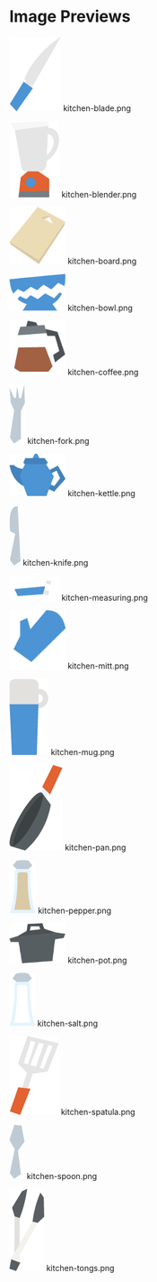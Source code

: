 # Image Previews

<img src="kitchen-blade.png" style="max-width:100px;" /> kitchen-blade.png<br>

<img src="kitchen-blender.png" style="max-width:100px;" /> kitchen-blender.png<br>

<img src="kitchen-board.png" style="max-width:100px;" /> kitchen-board.png<br>

<img src="kitchen-bowl.png" style="max-width:100px;" /> kitchen-bowl.png<br>

<img src="kitchen-coffee.png" style="max-width:100px;" /> kitchen-coffee.png<br>

<img src="kitchen-fork.png" style="max-width:100px;" /> kitchen-fork.png<br>

<img src="kitchen-kettle.png" style="max-width:100px;" /> kitchen-kettle.png<br>

<img src="kitchen-knife.png" style="max-width:100px;" /> kitchen-knife.png<br>

<img src="kitchen-measuring.png" style="max-width:100px;" /> kitchen-measuring.png<br>

<img src="kitchen-mitt.png" style="max-width:100px;" /> kitchen-mitt.png<br>

<img src="kitchen-mug.png" style="max-width:100px;" /> kitchen-mug.png<br>

<img src="kitchen-pan.png" style="max-width:100px;" /> kitchen-pan.png<br>

<img src="kitchen-pepper.png" style="max-width:100px;" /> kitchen-pepper.png<br>

<img src="kitchen-pot.png" style="max-width:100px;" /> kitchen-pot.png<br>

<img src="kitchen-salt.png" style="max-width:100px;" /> kitchen-salt.png<br>

<img src="kitchen-spatula.png" style="max-width:100px;" /> kitchen-spatula.png<br>

<img src="kitchen-spoon.png" style="max-width:100px;" /> kitchen-spoon.png<br>

<img src="kitchen-tongs.png" style="max-width:100px;" /> kitchen-tongs.png<br>

